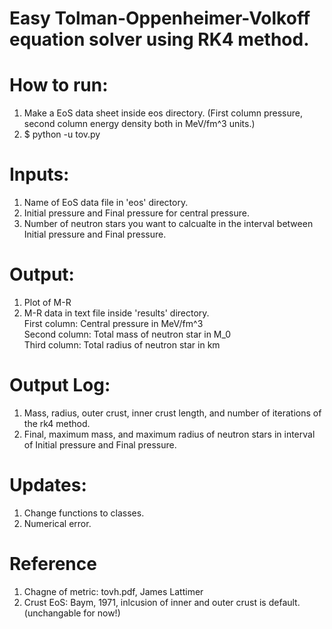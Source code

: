 # Easy Tolman-Oppenheimer-Volkoff equation solver using RK4 method.

# How to run:
  1. Make a EoS data sheet inside eos directory. (First column pressure, second column energy density both in MeV/fm^3 units.)
  2. $ python -u tov.py

# Inputs:
  1. Name of EoS data file in 'eos' directory.
  2. Initial pressure and Final pressure for central pressure.
  3. Number of neutron stars you want to calcualte in the interval between Initial pressure and Final pressure.

# Output:
  1. Plot of M-R
  2. M-R data in text file inside 'results' directory. <br />
   First column: Central pressure in MeV/fm^3 <br />
   Second column: Total mass of neutron star in M_0 <br />
   Third column: Total radius of neutron star in km
  
# Output Log:
  1. Mass, radius, outer crust, inner crust length, and number of iterations of the rk4 method.
  2. Final, maximum mass, and maximum radius of neutron stars in interval of Initial pressure and Final pressure.

# Updates:
  1. Change functions to classes.
  2. Numerical error.

# Reference
  1. Chagne of metric: tovh.pdf, James Lattimer
  2. Crust EoS: Baym, 1971, inlcusion of inner and outer crust is default. (unchangable for now!)
